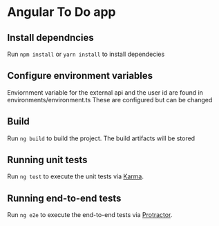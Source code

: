 # Angular To Do app

## Install dependncies

Run `npm install` or `yarn install` to install dependecies

## Configure environment variables

Enviornment variable for the external api and the user id are found in environments/environment.ts  These are configured but can be changed

## Build

Run `ng build` to build the project. The build artifacts will be stored 

## Running unit tests

Run `ng test` to execute the unit tests via [Karma](https://karma-runner.github.io).

## Running end-to-end tests

Run `ng e2e` to execute the end-to-end tests via [Protractor](http://www.protractortest.org/).

